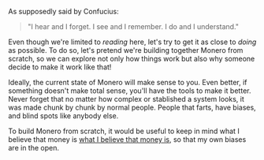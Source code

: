 As supposedly said by Confucius:

>"I hear and I forget. I see and I remember. I do and I understand."

Even though we're limited to *reading* here, let's try to get it as close to *doing* as possible. To do so, let's pretend we're building together Monero from scratch, so we can explore not only how things work but also why someone decide to make it work like that!

Ideally, the current state of Monero will make sense to you. Even better, if something doesn't make total sense, you'll have the tools to make it better. Never forget that no matter how complex or stablished a system looks, it was made chunk by chunk by normal people. People that farts, have biases, and blind spots like anybody else.

To build Monero from scratch, it would be useful to keep in mind what I believe that money is [what I believe that money is](3.01_money-is-a-battery.md), so that my own biases are in the open.

